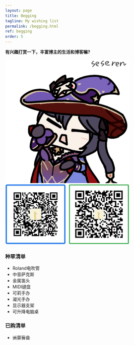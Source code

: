 ```yaml
---
layout: page
title: Begging
tagline: My wishing list
permalink: /begging.html
ref: begging
order: 5
---
```


**有兴趣打赏一下，丰富博主的生活和博客嘛?**

<img src='/begging.gif' alt='begging' width='400'>
<br />
<img src='/begging.jpg' alt='begging' width='400'>

### 种草清单
- Roland电吹管
- 中音萨克斯
- 金属笛头
- MIDI键盘
- 可莉手办
- 凝光手办
- 显示器支架
- 可升降电脑桌

### 已购清单
- ~~派蒙盲盒~~